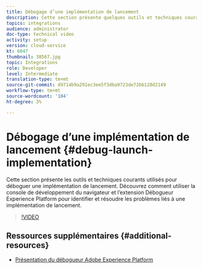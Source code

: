 ```yaml
---
title: Débogage d’une implémentation de lancement
description: Cette section présente quelques outils et techniques courants pour déboguer une implémentation de lancement. Découvrez comment utiliser la console de développement du navigateur et l’extension Débogueur Experience Platform pour identifier et résoudre les problèmes liés à une implémentation de lancement.
topics: integrations
audience: administrator
doc-type: technical video
activity: setup
version: cloud-service
kt: 6047
thumbnail: 38567.jpg
topic: Integrations
role: Developer
level: Intermediate
translation-type: tm+mt
source-git-commit: d9714b9a291ec3ee5f3dba9723de72bb120d2149
workflow-type: tm+mt
source-wordcount: '104'
ht-degree: 3%

---
```



# Débogage d’une implémentation de lancement {#debug-launch-implementation}

Cette section présente les outils et techniques courants utilisés pour déboguer une implémentation de lancement. Découvrez comment utiliser la console de développement du navigateur et l’extension Débogueur Experience Platform pour identifier et résoudre les problèmes liés à une implémentation de lancement.

>[!VIDEO](https://video.tv.adobe.com/v/38567?quality=12&learn=on)

## Ressources supplémentaires {#additional-resources}

* [Présentation du débogueur Adobe Experience Platform](https://docs.adobe.com/content/help/en/platform-learn/tutorials/data-ingestion/web-sdk/introduction-to-the-experience-platform-debugger.html)
